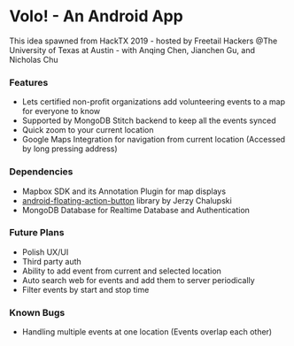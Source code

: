 # Volo! - An Android App
This idea spawned from HackTX 2019 - hosted by Freetail Hackers @The University of Texas at Austin - with Anqing Chen, Jianchen Gu, and Nicholas Chu

### Features
- Lets certified non-profit organizations add volunteering events to a map for everyone to know
- Supported by MongoDB Stitch backend to keep all the events synced
- Quick zoom to your current location
- Google Maps Integration for navigation from current location (Accessed by long pressing address)

### Dependencies
- Mapbox SDK and its Annotation Plugin for map displays
- [android-floating-action-button](https://github.com/Clans/FloatingActionButton "android-floating-action-button") library by Jerzy Chalupski
- MongoDB Database for Realtime Database and Authentication

### Future Plans
- Polish UX/UI
- Third party auth
- Ability to add event from current and selected location
- Auto search web for events and add them to server periodically
- Filter events by start and stop time

### Known Bugs
- Handling multiple events at one location (Events overlap each other)
